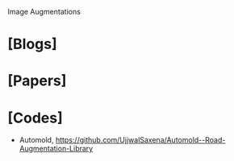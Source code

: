Image Augmentations

# [Blogs]

# [Papers]


# [Codes]
+ Automold, https://github.com/UjjwalSaxena/Automold--Road-Augmentation-Library

